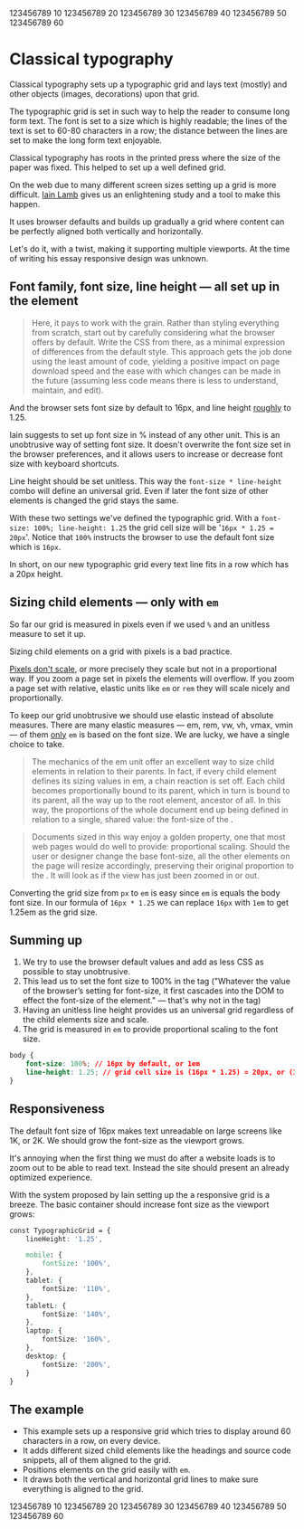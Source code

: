 123456789 10 123456789 20 123456789 30 123456789 40 123456789 50 123456789 60

# Classical typography

Classical typography sets up a typographic grid and lays text (mostly) and other objects (images, decorations) upon that grid.

The typographic grid is set in such way to help the reader to consume long form text. The font is set to a size which is highly readable; the lines of the text is set to 60-80 characters in a row; the distance between the lines are set to make the long form text enjoyable.

Classical typography has roots in the printed press where the size of the paper was fixed. This helped to set up a well defined grid.

On the web due to many different screen sizes setting up a grid is more difficult. [Iain Lamb](http://lamb.cc/typograph/) gives us an enlightening study and a tool to make this happen.

It uses browser defaults and builds up gradually a grid where content can be perfectly aligned both vertically and horizontally.

Let's do it, with a twist, making it supporting multiple viewports. At the time of writing his essay responsive design was unknown.

## Font family, font size, line height &mdash; all set up in the <body> element

> Here, it pays to work with the grain. Rather than styling everything from scratch, start out by carefully considering what the browser offers by default. Write the CSS from there, as a minimal expression of differences from the default style. This approach gets the job done using the least amount of code, yielding a positive impact on page download speed and the ease with which changes can be made in the future (assuming less code means there is less to understand, maintain, and edit).

And the browser sets font size by default to 16px, and line height [roughly](https://developer.mozilla.org/en-US/docs/Web/CSS/line-height) to 1.25.

Iain suggests to set up font size in % instead of any other unit. This is an unobtrusive way of setting font size. It doesn't overwrite the font size set in the browser preferences, and it allows users to increase or decrease font size with keyboard shortcuts.

Line height should be set unitless. This way the `font-size * line-height` combo will define an universal grid. Even if later the font size of other elements is changed the grid stays the same.

With these two settings we've defined the typographic grid. With a `font-size: 100%; line-height: 1.25` the grid cell size will be '`16px * 1.25 = 20px`'. Notice that `100%` instructs the browser to use the default font size which is `16px`.

In short, on our new typographic grid every text line fits in a row which has a 20px height.

## Sizing child elements &mdash; only with `em`

So far our grid is measured in pixels even if we used `%` and an unitless measure to set it up.

Sizing child elements on a grid with pixels is a bad practice.

[Pixels don't scale](https://stackoverflow.com/questions/609517/why-em-instead-of-px), or more precisely they scale but not in a proportional way. If you zoom a page set in pixels the elements will overflow. If you zoom a page set with relative, elastic units like `em` or `rem` they will scale nicely and proportionally.

To keep our grid unobtrusive we should use elastic instead of absolute measures. There are many elastic measures &mdash; em, rem, vw, vh, vmax, vmin &mdash; of them [only](https://css-tricks.com/confused-rem-em/) `em` is based on the <body> font size. We are lucky, we have a single choice to take.

> The mechanics of the em unit offer an excellent way to size child elements in relation to their parents. In fact, if every child element defines its sizing values in em, a chain reaction is set off. Each child becomes proportionally bound to its parent, which in turn is bound to its parent, all the way up to the root element, ancestor of all. In this way, the proportions of the whole document end up being defined in relation to a single, shared value: the font-size of the <body>.

> Documents sized in this way enjoy a golden property, one that most web pages would do well to provide: proportional scaling. Should the user or designer change the base font-size, all the other elements on the page will resize accordingly, preserving their original proportion to the <body>. It will look as if the view has just been zoomed in or out.   

Converting the grid size from `px` to `em` is easy since `em` is equals the body font size. In our formula of `16px * 1.25` we can replace `16px` with `1em` to get 1.25em as the grid size.

## Summing up

1. We try to use the browser default values and add as less CSS as possible to stay unobtrusive.
2. This lead us to set the font size to 100% in the <body> tag ("Whatever the value of the browser’s setting for font-size, it first cascades into the DOM to effect the font-size of the <body> element." &mdash; that's why not in the <html> tag)
3. Having an unitless line height provides us an universal grid regardless of the child elements size and scale.
4. The grid is measured in `em` to provide proportional scaling to the font size.

```css
body {
	font-size: 100%; // 16px by default, or 1em
	line-height: 1.25; // grid cell size is (16px * 1.25) = 20px, or (1em * 1.25) = 1.25em
}
```

## Responsiveness

The default font size of 16px makes text unreadable on large screens like 1K, or 2K. We should grow the font-size as the viewport grows.

It's annoying when the first thing we must do after a website loads is to zoom out to be able to read text. Instead the site should present an already optimized experience.

With the system proposed by Iain setting up the a responsive grid is a breeze. The basic container should increase font size as the viewport grows:

```css
const TypographicGrid = {
	lineHeight: '1.25',

	mobile: {
		fontSize: '100%',
	},
	tablet: {
		fontSize: '110%',
	},
	tabletL: {
		fontSize: '140%',
	},
	laptop: {
		fontSize: '160%',
	},
	desktop: {
		fontSize: '200%',
	}
}
```

## The example

- This example sets up a responsive grid which tries to display around 60 characters in a row, on every device.
- It adds different sized child elements like the headings and source code snippets, all of them aligned to the grid.
- Positions elements on the grid easily with `em`.
- It draws both the vertical and horizontal grid lines to make sure everything is aligned to the grid.  


123456789 10 123456789 20 123456789 30 123456789 40 123456789 50 123456789 60
